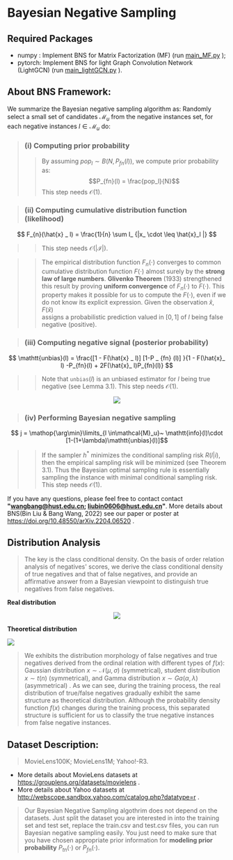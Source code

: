 # Bayesian Negative Sampling

## Required Packages
- numpy  : Implement BNS for Matrix Factorization (MF) (run [main_MF.py](https://github.com/liubin06/BNS/blob/main/BNS_MF/main_MF.py) ); 
- pytorch: Implement BNS for light Graph Convolution Network (LightGCN) (run [main_lightGCN.py](https://github.com/liubin06/BNS/blob/main/BNS_lightGCN/main_lightGCN.py) ).

## About BNS Framework:
We summarize the Bayesian negative sampling algorithm as: Randomly select a small set of candidates $\mathcal{M}_u$ from the negative instances set, for each negative instances $l \in \mathcal{M}_u$ do:

>### (i) Computing prior probability
>>By assuming $pop_l \sim B (N, P_{fn}(l))$, we compute prior probability as:
$$P_{fn}(l) = \frac{pop_l}{N}$$
>>This step needs $\mathcal{O}(1)$.


>### (ii) Computing cumulative distribution function (likelihood) 
$$ F_{n}(\hat{x} _ l) = \frac{1}{n} \sum  I_ {|x_ \cdot \leq \hat{x}_l |} $$
>>This step needs $\mathcal{O}(|\mathcal{I}|)$.
  
>>The empirical distribution function $F_n (\cdot)$  converges to common cumulative distribution function $F(\cdot)$ almost surely by the **strong law of large numbers**. **Glivenko Theorem** (1933) strengthened this result by proving **uniform convergence** of $F_n(\cdot)$ to $F(\cdot)$. This property makes it possible for us to compute the $F(\cdot)$, even if we do not know its explicit expression. 
>> Given the observation $\hat{x}$, $F(\hat{x})$  
>> assigns a probabilistic prediction valued in $[0,1]$ 
>> of $l$ being false negative (positive).<br>

>### (iii) Computing  negative signal (posterior probability) 
$$ \mathtt{unbias}(l) = \frac{[1 - F(\hat{x} _ l)] [1-P _ {fn} (l)] }{1 - F(\hat{x}_ l) -P_{fn}(l) + 2F(\hat{x}_ l)P_{fn}(l)} $$
>>Note that $\mathtt{unbias}(l)$ is an unbiased estimator for $l$ being true negative (see Lemma 3.1). 
>>This step needs $\mathcal{O}(1)$.


<div align=center>
<img src="https://github.com/liubin06/test/raw/master/fig3.png">
</div>

>### (iv) Performing Bayesian negative sampling
$$ j  =  \mathop{\arg\min}\limits_{l \in\mathcal{M}_u}~ \mathtt{info}(l)\cdot [1-(1+\lambda)\mathtt{unbias}(l)]$$

>> If the sampler $h^*$ minimizes the conditional sampling risk $R(l|i)$, then the empirical sampling risk will be minimized (see Theorem 3.1). 
>> Thus the Bayesian optimal sampling rule is essentially sampling the instance with minimal conditional sampling risk.
>> This step needs $\mathcal{O}(1)$. <br>

If you have any questions, please feel free to contact contact **"wangbang@hust.edu.cn; liubin0606@hust.edu.cn"**.
More details about BNS(Bin Liu & Bang Wang, 2022) see our paper or poster at https://doi.org/10.48550/arXiv.2204.06520 .

## Distribution Analysis
> The key is the class conditional density. On the basis of order relation analysis of negatives' scores, we derive the class conditional density of true negatives and that of false negatives, and provide an affirmative answer from a Bayesian viewpoint to distinguish true negatives from false negatives. 

**Real distribution**
<div align=center>
<img src="https://github.com/liubin06/test/raw/master/fig11.png">
</div>

**Theoretical distribution**
> <div align=center>
<img src="https://github.com/liubin06/test/raw/master/fig22.png">
</div>

> We exhibits the distribution morphology of false negatives and true negatives derived from the ordinal relation with different types of $f(x)$: Gaussian distribution $x \sim \mathcal{N}(\mu,\sigma)$ (symmetrical), student distribution $x \sim t(n)$ (symmetrical), and Gamma distribution $x\sim Ga(\alpha,\lambda)$ (asymmetrical) . As we can see, during the training process, the real distribution of true/false negatives gradually exhibit the same structure as theoretical distribution. Although the probability density function $f(x)$ changes during the training process, this separated structure is sufficient for us to classify the true negative instances from false negative instances. <br>

## Dataset Description: 
>MovieLens100K; MovieLens1M; Yahoo!-R3.<br>
- More details about MovieLens datasets at https://grouplens.org/datasets/movielens .<br>
- More details about Yahoo datasets at http://webscope.sandbox.yahoo.com/catalog.php?datatype=r .<br>

>Our Bayesian Negative Sampling algothrim does not depend on the datasets. Just split the dataset you are interested in into the training set and test set, replace the train.csv and test.csv files, you can run Bayesian negative sampling easily. You just need to make sure that you have chosen appropriate prior information for **modeling prior probability** $P_{tn}(\cdot)$ or $P_{fn}(\cdot)$.

